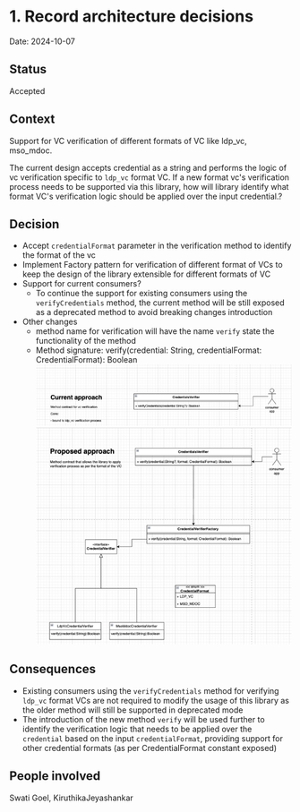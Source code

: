 # 1. Record architecture decisions

Date: 2024-10-07

## Status

Accepted

## Context

Support for VC verification of different formats of VC like ldp_vc, mso_mdoc. 

The current design accepts credential as a string and performs the logic of vc verification specific to `ldp_vc` format VC. If a new format vc's verification process needs to be supported via this library, how will library identify what format VC's verification logic should be applied over the input credential.? 

## Decision

- Accept ``credentialFormat`` parameter in the verification method to identify the format of the vc
- Implement Factory pattern for verification of different format of VCs to keep the design of the library extensible for different formats of VC
- Support for current consumers?
  - To continue the support for existing consumers using the `verifyCredentials` method, the current method will be still exposed as a deprecated method to avoid breaking changes introduction
- Other changes
  - method name for verification will have the name ``verify`` state the functionality of the method
  - Method signature: verify(credential: String, credentialFormat: CredentialFormat): Boolean
 ![img_2.png](verify_without_format.png) ![img_3.png](verify_with_format.png)

## Consequences

- Existing consumers using the `verifyCredentials` method for verifying `ldp_vc` format VCs are not required to modify the usage of this library as the older method will still be supported in deprecated mode
- The introduction of the new method `verify` will be used further to identify the verification logic that needs to be applied over the `credential` based on the input `credentialFormat`, providing support for other credential formats (as per CredentialFormat constant exposed)


## People involved
Swati Goel, KiruthikaJeyashankar

